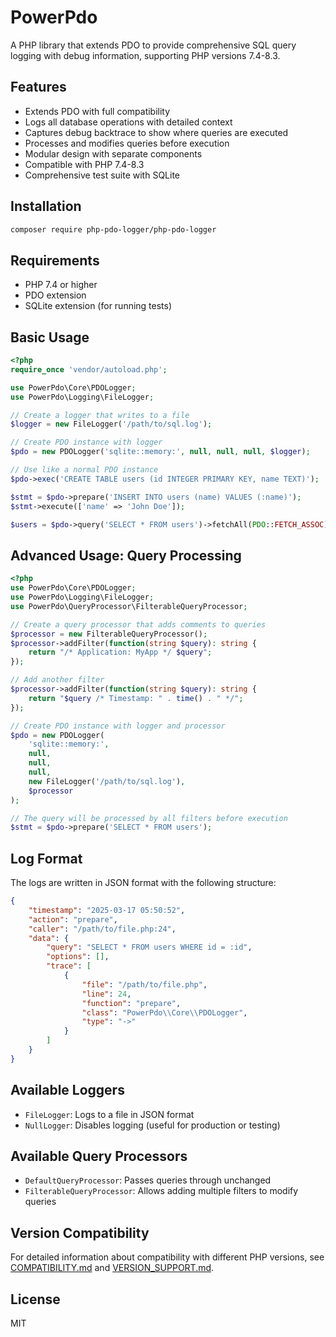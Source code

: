 # PowerPdo

A PHP library that extends PDO to provide comprehensive SQL query logging with debug information, supporting PHP versions 7.4-8.3.

## Features

- Extends PDO with full compatibility
- Logs all database operations with detailed context
- Captures debug backtrace to show where queries are executed
- Processes and modifies queries before execution
- Modular design with separate components
- Compatible with PHP 7.4-8.3
- Comprehensive test suite with SQLite

## Installation

```bash
composer require php-pdo-logger/php-pdo-logger
```

## Requirements

- PHP 7.4 or higher
- PDO extension
- SQLite extension (for running tests)

## Basic Usage

```php
<?php
require_once 'vendor/autoload.php';

use PowerPdo\Core\PDOLogger;
use PowerPdo\Logging\FileLogger;

// Create a logger that writes to a file
$logger = new FileLogger('/path/to/sql.log');

// Create PDO instance with logger
$pdo = new PDOLogger('sqlite::memory:', null, null, null, $logger);

// Use like a normal PDO instance
$pdo->exec('CREATE TABLE users (id INTEGER PRIMARY KEY, name TEXT)');

$stmt = $pdo->prepare('INSERT INTO users (name) VALUES (:name)');
$stmt->execute(['name' => 'John Doe']);

$users = $pdo->query('SELECT * FROM users')->fetchAll(PDO::FETCH_ASSOC);
```

## Advanced Usage: Query Processing

```php
<?php
use PowerPdo\Core\PDOLogger;
use PowerPdo\Logging\FileLogger;
use PowerPdo\QueryProcessor\FilterableQueryProcessor;

// Create a query processor that adds comments to queries
$processor = new FilterableQueryProcessor();
$processor->addFilter(function(string $query): string {
    return "/* Application: MyApp */ $query";
});

// Add another filter
$processor->addFilter(function(string $query): string {
    return "$query /* Timestamp: " . time() . " */";
});

// Create PDO instance with logger and processor
$pdo = new PDOLogger(
    'sqlite::memory:',
    null,
    null,
    null,
    new FileLogger('/path/to/sql.log'),
    $processor
);

// The query will be processed by all filters before execution
$stmt = $pdo->prepare('SELECT * FROM users');
```

## Log Format

The logs are written in JSON format with the following structure:

```json
{
    "timestamp": "2025-03-17 05:50:52",
    "action": "prepare",
    "caller": "/path/to/file.php:24",
    "data": {
        "query": "SELECT * FROM users WHERE id = :id",
        "options": [],
        "trace": [
            {
                "file": "/path/to/file.php",
                "line": 24,
                "function": "prepare",
                "class": "PowerPdo\\Core\\PDOLogger",
                "type": "->"
            }
        ]
    }
}
```

## Available Loggers

- `FileLogger`: Logs to a file in JSON format
- `NullLogger`: Disables logging (useful for production or testing)

## Available Query Processors

- `DefaultQueryProcessor`: Passes queries through unchanged
- `FilterableQueryProcessor`: Allows adding multiple filters to modify queries

## Version Compatibility

For detailed information about compatibility with different PHP versions, see [COMPATIBILITY.md](COMPATIBILITY.md) and [VERSION_SUPPORT.md](VERSION_SUPPORT.md).

## License

MIT
